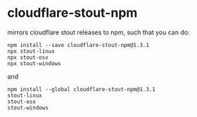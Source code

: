 # cloudflare-stout-npm

mirrors cloudflare stout releases to npm, such that you can do:

```
npm install --save cloudflare-stout-npm@1.3.1
npx stout-linux
npx stout-osx
npx stout-windows
```

and

```
npm install --global cloudflare-stout-npm@1.3.1
stout-linux
stout-osx
stout-windows
```
